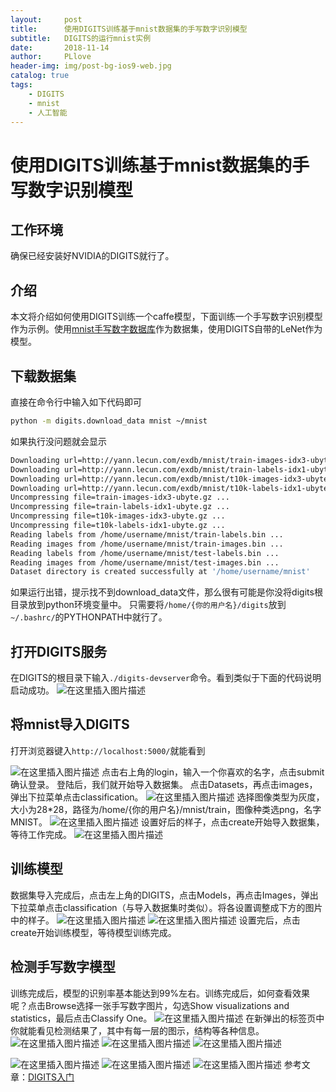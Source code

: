 ```yaml
---
layout:     post
title:      使用DIGITS训练基于mnist数据集的手写数字识别模型
subtitle:   DIGITS的运行mnist实例
date:       2018-11-14
author:     PLlove
header-img: img/post-bg-ios9-web.jpg
catalog: true
tags:
    - DIGITS
    - mnist
    - 人工智能
---
```

# 使用DIGITS训练基于mnist数据集的手写数字识别模型

## 工作环境
确保已经安装好NVIDIA的DIGITS就行了。
## 介绍
本文将介绍如何使用DIGITS训练一个caffe模型，下面训练一个手写数字识别模型作为示例。使用[mnist手写数字数据库](http://yann.lecun.com/exdb/mnist/)作为数据集，使用DIGITS自带的LeNet作为模型。
## 下载数据集
直接在命令行中输入如下代码即可
```sh
python -m digits.download_data mnist ~/mnist
```
如果执行没问题就会显示
```sh
Downloading url=http://yann.lecun.com/exdb/mnist/train-images-idx3-ubyte.gz ...
Downloading url=http://yann.lecun.com/exdb/mnist/train-labels-idx1-ubyte.gz ...
Downloading url=http://yann.lecun.com/exdb/mnist/t10k-images-idx3-ubyte.gz ...
Downloading url=http://yann.lecun.com/exdb/mnist/t10k-labels-idx1-ubyte.gz ...
Uncompressing file=train-images-idx3-ubyte.gz ...
Uncompressing file=train-labels-idx1-ubyte.gz ...
Uncompressing file=t10k-images-idx3-ubyte.gz ...
Uncompressing file=t10k-labels-idx1-ubyte.gz ...
Reading labels from /home/username/mnist/train-labels.bin ...
Reading images from /home/username/mnist/train-images.bin ...
Reading labels from /home/username/mnist/test-labels.bin ...
Reading images from /home/username/mnist/test-images.bin ...
Dataset directory is created successfully at '/home/username/mnist'
```
如果运行出错，提示找不到download_data文件，那么很有可能是你没将digits根目录放到python环境变量中。
只需要将`/home/{你的用户名}/digits`放到`~/.bashrc/`的PYTHONPATH中就行了。
## 打开DIGITS服务
在DIGITS的根目录下输入`./digits-devserver`命令。看到类似于下面的代码说明启动成功。
![在这里插入图片描述](https://img-blog.csdnimg.cn/20181114141159847.png)
## 将mnist导入DIGITS
打开浏览器键入`http://localhost:5000/`就能看到

![在这里插入图片描述](https://img-blog.csdnimg.cn/20181114141448541.png?x-oss-process=image/watermark,type_ZmFuZ3poZW5naGVpdGk,shadow_10,text_aHR0cHM6Ly9ibG9nLmNzZG4ubmV0L3dlaXhpbl80MzY0MDM2OQ==,size_16,color_FFFFFF,t_70)
点击右上角的login，输入一个你喜欢的名字，点击submit确认登录。
登陆后，我们就开始导入数据集。
点击Datasets，再点击images，弹出下拉菜单点击classification。
![在这里插入图片描述](https://img-blog.csdnimg.cn/2018111414183740.png?x-oss-process=image/watermark,type_ZmFuZ3poZW5naGVpdGk,shadow_10,text_aHR0cHM6Ly9ibG9nLmNzZG4ubmV0L3dlaXhpbl80MzY0MDM2OQ==,size_16,color_FFFFFF,t_70)
选择图像类型为灰度，大小为28*28，路径为/home/{你的用户名}/mnist/train，图像种类选png，名字MNIST。
![在这里插入图片描述](https://img-blog.csdnimg.cn/20181114142109224.png?x-oss-process=image/watermark,type_ZmFuZ3poZW5naGVpdGk,shadow_10,text_aHR0cHM6Ly9ibG9nLmNzZG4ubmV0L3dlaXhpbl80MzY0MDM2OQ==,size_16,color_FFFFFF,t_70)
设置好后的样子，点击create开始导入数据集，等待工作完成。
![在这里插入图片描述](https://img-blog.csdnimg.cn/20181114142612725.png?x-oss-process=image/watermark,type_ZmFuZ3poZW5naGVpdGk,shadow_10,text_aHR0cHM6Ly9ibG9nLmNzZG4ubmV0L3dlaXhpbl80MzY0MDM2OQ==,size_16,color_FFFFFF,t_70)
## 训练模型
数据集导入完成后，点击左上角的DIGITS，点击Models，再点击Images，弹出下拉菜单点击classification（与导入数据集时类似）。将各设置调整成下方的图片中的样子。
![在这里插入图片描述](https://img-blog.csdnimg.cn/20181114143316230.png?x-oss-process=image/watermark,type_ZmFuZ3poZW5naGVpdGk,shadow_10,text_aHR0cHM6Ly9ibG9nLmNzZG4ubmV0L3dlaXhpbl80MzY0MDM2OQ==,size_16,color_FFFFFF,t_70)
![在这里插入图片描述](https://img-blog.csdnimg.cn/20181114143515474.png?x-oss-process=image/watermark,type_ZmFuZ3poZW5naGVpdGk,shadow_10,text_aHR0cHM6Ly9ibG9nLmNzZG4ubmV0L3dlaXhpbl80MzY0MDM2OQ==,size_16,color_FFFFFF,t_70)
设置完后，点击create开始训练模型，等待模型训练完成。
## 检测手写数字模型
训练完成后，模型的识别率基本能达到99%左右。训练完成后，如何查看效果呢？点击Browse选择一张手写数字图片，勾选Show visualizations and statistics，最后点击Classify One。
![在这里插入图片描述](https://img-blog.csdnimg.cn/20181114144923847.png?x-oss-process=image/watermark,type_ZmFuZ3poZW5naGVpdGk,shadow_10,text_aHR0cHM6Ly9ibG9nLmNzZG4ubmV0L3dlaXhpbl80MzY0MDM2OQ==,size_16,color_FFFFFF,t_70)
在新弹出的标签页中你就能看见检测结果了，其中有每一层的图示，结构等各种信息。
![在这里插入图片描述](https://img-blog.csdnimg.cn/20181114145102374.png?x-oss-process=image/watermark,type_ZmFuZ3poZW5naGVpdGk,shadow_10,text_aHR0cHM6Ly9ibG9nLmNzZG4ubmV0L3dlaXhpbl80MzY0MDM2OQ==,size_16,color_FFFFFF,t_70)
![在这里插入图片描述](https://img-blog.csdnimg.cn/20181114145126184.png?x-oss-process=image/watermark,type_ZmFuZ3poZW5naGVpdGk,shadow_10,text_aHR0cHM6Ly9ibG9nLmNzZG4ubmV0L3dlaXhpbl80MzY0MDM2OQ==,size_16,color_FFFFFF,t_70)
![在这里插入图片描述](https://img-blog.csdnimg.cn/20181114145145720.png?x-oss-process=image/watermark,type_ZmFuZ3poZW5naGVpdGk,shadow_10,text_aHR0cHM6Ly9ibG9nLmNzZG4ubmV0L3dlaXhpbl80MzY0MDM2OQ==,size_16,color_FFFFFF,t_70)

![在这里插入图片描述](https://img-blog.csdnimg.cn/20181114145205116.png?x-oss-process=image/watermark,type_ZmFuZ3poZW5naGVpdGk,shadow_10,text_aHR0cHM6Ly9ibG9nLmNzZG4ubmV0L3dlaXhpbl80MzY0MDM2OQ==,size_16,color_FFFFFF,t_70)
![在这里插入图片描述](https://img-blog.csdnimg.cn/20181114145251558.png?x-oss-process=image/watermark,type_ZmFuZ3poZW5naGVpdGk,shadow_10,text_aHR0cHM6Ly9ibG9nLmNzZG4ubmV0L3dlaXhpbl80MzY0MDM2OQ==,size_16,color_FFFFFF,t_70)
![在这里插入图片描述](https://img-blog.csdnimg.cn/20181114145230583.png?x-oss-process=image/watermark,type_ZmFuZ3poZW5naGVpdGk,shadow_10,text_aHR0cHM6Ly9ibG9nLmNzZG4ubmV0L3dlaXhpbl80MzY0MDM2OQ==,size_16,color_FFFFFF,t_70)
参考文章：[DIGITS入门](https://github.com/NVIDIA/DIGITS/blob/master/docs/GettingStarted.md)
